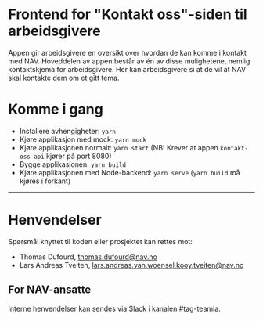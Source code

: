 Frontend for "Kontakt oss"-siden til arbeidsgivere
================

Appen gir arbeidsgivere en oversikt over hvordan de kan komme i kontakt med NAV. 
Hoveddelen av appen består av én av disse mulighetene, nemlig kontaktskjema for arbeidsgivere.
Her kan arbeidsgivere si at de vil at NAV skal kontakte dem om et gitt tema.

# Komme i gang

- Installere avhengigheter: `yarn`
- Kjøre applikasjon med mock: `yarn mock`
- Kjøre applikasjonen normalt: `yarn start` (NB! Krever at appen `kontakt-oss-api` kjører på port 8080)
- Bygge applikasjonen: `yarn build`
- Kjøre applikasjonen med Node-backend: `yarn serve` (`yarn build` må kjøres i forkant)

---

# Henvendelser

Spørsmål knyttet til koden eller prosjektet kan rettes mot:

* Thomas Dufourd, thomas.dufourd@nav.no
* Lars Andreas Tveiten, lars.andreas.van.woensel.kooy.tveiten@nav.no

## For NAV-ansatte

Interne henvendelser kan sendes via Slack i kanalen #tag-teamia.